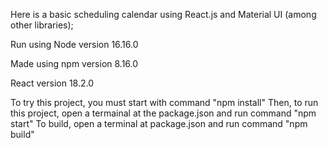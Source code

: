 Here is a basic scheduling calendar using React.js and Material UI (among other libraries);

Run using Node version 16.16.0

Made using npm version 8.16.0

React version 18.2.0

To try this project, you must start with command "npm install"
Then, to run this project, open a termainal at the package.json and run command "npm start"
To build, open a terminal at package.json and run command "npm build"
